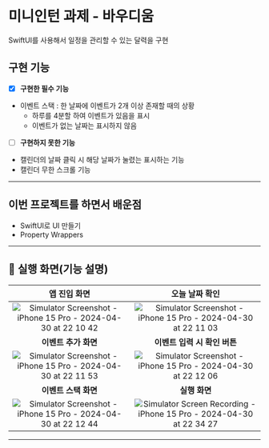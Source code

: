 # 미니인턴 과제 - 바우디움

SwiftUI를 사용해서 일정을 관리할 수 있는 달력을 구현

## **구현 기능**

- [x]  **구현한 필수 기능**
- 이벤트 스택 : 한 날짜에 이벤트가 2개 이상 존재할 때의 상황
    - 하루를 4분할 하여 이벤트가 있음을 표시
    - 이벤트가 없는 날짜는 표시하지 않음 
- [ ]  **구현하지 못한 기능**
- 캘린더의 날짜 클릭 시 해당 날짜가 눌렸는 표시하는 기능
- 캘린더 무한 스크롤 기능

---

## **이번 프로젝트를 하면서 배운점**
- SwiftUI로 UI 만들기
- Property Wrappers
  
---

## **📱 실행 화면(기능 설명)**
|앱 진입 화면|오늘 날짜 확인|
|:--------:|:--------:|
![Simulator Screenshot - iPhone 15 Pro - 2024-04-30 at 22 10 42](https://github.com/LeeSe0ngYe0n/fecit_calendar/assets/149786504/9ff91ba2-910f-487b-945e-65f91195079c)|![Simulator Screenshot - iPhone 15 Pro - 2024-04-30 at 22 11 03](https://github.com/LeeSe0ngYe0n/fecit_calendar/assets/149786504/804b6771-bbf0-4fa3-abe7-1f0fb7e3b854)|
| **이벤트 추가 화면**|**이벤트 입력 시 확인 버튼**|
![Simulator Screenshot - iPhone 15 Pro - 2024-04-30 at 22 11 53](https://github.com/LeeSe0ngYe0n/fecit_calendar/assets/149786504/508ecc93-7193-47b4-b997-eada754479c6)|![Simulator Screenshot - iPhone 15 Pro - 2024-04-30 at 22 12 06](https://github.com/LeeSe0ngYe0n/fecit_calendar/assets/149786504/767dc0b2-a807-41dd-9219-efd9435e1b1b)|
| **이벤트 스택 화면**|**실행 화면**|
|![Simulator Screenshot - iPhone 15 Pro - 2024-04-30 at 22 12 44](https://github.com/LeeSe0ngYe0n/fecit_calendar/assets/149786504/1282311c-7dc9-4d3c-b45b-ea6fd5d5d5f2)|![Simulator Screen Recording - iPhone 15 Pro - 2024-04-30 at 22 34 27](https://github.com/LeeSe0ngYe0n/fecit_calendar/assets/149786504/e6856e33-c636-46b5-b5e9-28e177e518d5)|

---
